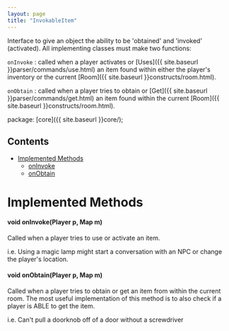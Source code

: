 ```yaml
---
layout: page
title: "InvokableItem"
---
```


Interface to give an object the ability to be 'obtained' and 'invoked' (activated). All implementing classes must make two functions:

`onInvoke` : called when a player activates or [Uses]({{ site.baseurl }}parser/commands/use.html) an item found within either the player's inventory or the current [Room]({{ site.baseurl }}constructs/room.html).


`onObtain` : called when a player tries to obtain or [Get]({{ site.baseurl }}parser/commands/get.html) an item found within the current [Room]({{ site.baseurl }}constructs/room.html).

package: [core]({{ site.baseurl }}core/);

## Contents

- [Implemented Methods](#implemented-methods)
  - [onInvoke](#void-oninvokeplayer-p-map-m)
  - [onObtain](#void-onobtainplayer-p-map-m)

# Implemented Methods

#### void onInvoke(Player p, Map m)

Called when a player tries to use or activate an item. 

i.e. Using a magic lamp might start a conversation with an NPC or change the player's location.

#### void onObtain(Player p, Map m)

Called when a player tries to obtain or get an item from within the current room. The most useful implementation of this method is to also check if a player is ABLE to get the item. 

i.e. Can't pull a doorknob off of a door without a screwdriver